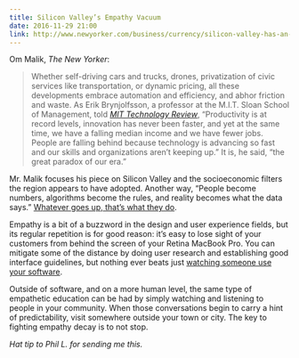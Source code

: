 ```yaml
---
title: Silicon Valley’s Empathy Vacuum
date: 2016-11-29 21:00 
link: http://www.newyorker.com/business/currency/silicon-valley-has-an-empathy-vacuum
---
```


Om Malik, _The New Yorker_: 

> Whether self-driving cars and trucks, drones, privatization of civic services like transportation, or dynamic pricing, all these developments embrace automation and efficiency, and abhor friction and waste. As Erik Brynjolfsson, a professor at the M.I.T. Sloan School of Management, told [_MIT Technology Review_][mit], “Productivity is at record levels, innovation has never been faster, and yet at the same time, we have a falling median income and we have fewer jobs. People are falling behind because technology is advancing so fast and our skills and organizations aren’t keeping up.” It is, he said, “the great paradox of our era.”

Mr. Malik focuses his piece on Silicon Valley and the socioeconomic filters the region appears to have adopted. Another way, “People become numbers, algorithms become the rules, and reality becomes what the data says.” [Whatever goes up, that’s what they do][dcurtis]. 

Empathy is a bit of a buzzword in the design and user experience fields, but its regular repetition is for good reason: it’s easy to lose sight of your customers from behind the screen of your Retina MacBook Pro. You can mitigate some of the distance by doing user research and establishing good interface guidelines, but nothing ever beats just [watching someone use your software][krug]. 

Outside of software, and on a more human level, the same type of empathetic education can be had by simply watching and listening to people in your community. When those conversations begin to carry a hint of predictability, visit somewhere outside your town or city. The key to fighting empathy decay is to not stop. 

_Hat tip to Phil L. for sending me this._

[mit]: https://www.technologyreview.com/s/515926/how-technology-is-destroying-jobs/
[dcurtis]: https://dcurt.is/facebooks-predicament
[krug]: https://www.sensible.com/rsme.html
